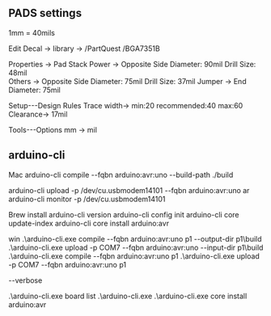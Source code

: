## PADS settings

1mm = 40mils

Edit Decal -> library -> /PartQuest /BGA7351B

Properties -> Pad Stack
    Power -> Opposite Side 
                Diameter: 90mil Drill Size: 48mil  
    Others -> Opposite Side 
                Diameter: 75mil Drill Size: 37mil 
    Jumper -> End Diameter: 75mil

Setup---Design Rules
    Trace width-> min:20 recommended:40 max:60 
    Clearance-> 17mil
    
Tools---Options mm -> mil

## arduino-cli

Mac
arduino-cli compile
--fqbn arduino:avr:uno
--build-path ./build

arduino-cli upload -p /dev/cu.usbmodem14101 --fqbn arduino:avr:uno ar
arduino-cli monitor -p /dev/cu.usbmodem14101

Brew install
arduino-cli version
arduino-cli config init
arduino-cli core update-index
arduino-cli core install arduino:avr

win
.\arduino-cli.exe compile --fqbn arduino:avr:uno p1 --output-dir p1\build
.\arduino-cli.exe upload -p COM7 --fqbn arduino:avr:uno --input-dir p1\build
.\arduino-cli.exe compile --fqbn arduino:avr:uno p1
.\arduino-cli.exe upload -p COM7 --fqbn arduino:avr:uno p1

--verbose

.\arduino-cli.exe board list
.\arduino-cli.exe
.\arduino-cli.exe core install arduino:avr
